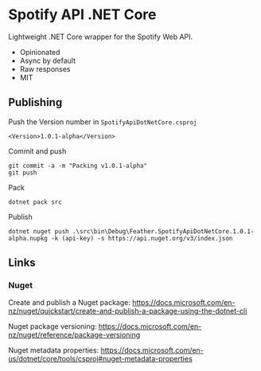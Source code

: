 # Spotify API .NET Core

Lightweight .NET Core wrapper for the Spotify Web API.

* Opinionated
* Async by default
* Raw responses
* MIT

## Publishing

Push the Version number in `SpotifyApiDotNetCore.csproj`

    <Version>1.0.1-alpha</Version>

Commit and push

    git commit -a -m "Packing v1.0.1-alpha"
    git push

Pack

    dotnet pack src

Publish

    dotnet nuget push .\src\bin\Debug\Feather.SpotifyApiDotNetCore.1.0.1-alpha.nupkg -k (api-key) -s https://api.nuget.org/v3/index.json

## Links

### Nuget

Create and publish a Nuget package: <https://docs.microsoft.com/en-nz/nuget/quickstart/create-and-publish-a-package-using-the-dotnet-cli>

Nuget package versioning: <https://docs.microsoft.com/en-nz/nuget/reference/package-versioning>

Nuget metadata properties: <https://docs.microsoft.com/en-us/dotnet/core/tools/csproj#nuget-metadata-properties>